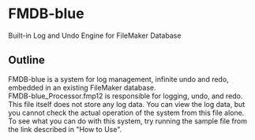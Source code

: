 # FMDB-blue
 Built-in Log and Undo Engine for FileMaker Database

## Outline  
  FMDB-blue is a system for log management, infinite undo and redo, embedded in an existing FileMaker database.  
  FMDB-blue_Processor.fmp12 is responsible for logging, undo, and redo. This file itself does not store any log data. You can view the log data, but you cannot check the actual operation of the system from this file alone.    
  To see what you can do with this system, try running the sample file from the link described in "How to Use".